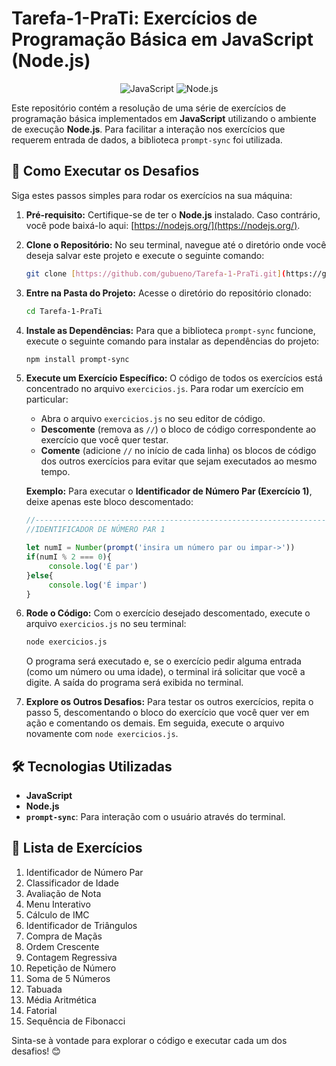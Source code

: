 # Tarefa-1-PraTi: Exercícios de Programação Básica em JavaScript (Node.js)

<p align="center">
  <img src="https://img.shields.io/badge/JavaScript-F7DF1E?style=for-the-badge&logo=javascript&logoColor=black" alt="JavaScript">
  <img src="https://img.shields.io/badge/Node.js-339933?style=for-the-badge&logo=nodedotjs&logoColor=white" alt="Node.js">
</p>

Este repositório contém a resolução de uma série de exercícios de programação básica implementados em **JavaScript** utilizando o ambiente de execução **Node.js**. Para facilitar a interação nos exercícios que requerem entrada de dados, a biblioteca `prompt-sync` foi utilizada.

## 🚀 Como Executar os Desafios

Siga estes passos simples para rodar os exercícios na sua máquina:

1.  **Pré-requisito:** Certifique-se de ter o **Node.js** instalado. Caso contrário, você pode baixá-lo aqui: [https://nodejs.org/](https://nodejs.org/).

2.  **Clone o Repositório:** No seu terminal, navegue até o diretório onde você deseja salvar este projeto e execute o seguinte comando:

    ```bash
    git clone [https://github.com/gubueno/Tarefa-1-PraTi.git](https://github.com/gubueno/Tarefa-1-PraTi.git)
    ```

3.  **Entre na Pasta do Projeto:** Acesse o diretório do repositório clonado:

    ```bash
    cd Tarefa-1-PraTi
    ```

4.  **Instale as Dependências:** Para que a biblioteca `prompt-sync` funcione, execute o seguinte comando para instalar as dependências do projeto:

    ```bash
    npm install prompt-sync
    ```

5.  **Execute um Exercício Específico:**
    O código de todos os exercícios está concentrado no arquivo `exercicios.js`. Para rodar um exercício em particular:
    * Abra o arquivo `exercicios.js` no seu editor de código.
    * **Descomente** (remova as `//`) o bloco de código correspondente ao exercício que você quer testar.
    * **Comente** (adicione `//` no início de cada linha) os blocos de código dos outros exercícios para evitar que sejam executados ao mesmo tempo.

    **Exemplo:** Para executar o **Identificador de Número Par (Exercício 1)**, deixe apenas este bloco descomentado:

    ```javascript
    //----------------------------------------------------------------------------------------------------------------
    //IDENTIFICADOR DE NÚMERO PAR 1

    let numI = Number(prompt('insira um número par ou impar->'))
    if(numI % 2 === 0){
         console.log('É par')
    }else{
         console.log('É impar')
    }
    ```

6.  **Rode o Código:** Com o exercício desejado descomentado, execute o arquivo `exercicios.js` no seu terminal:

    ```bash
    node exercicios.js
    ```

    O programa será executado e, se o exercício pedir alguma entrada (como um número ou uma idade), o terminal irá solicitar que você a digite. A saída do programa será exibida no terminal.

7.  **Explore os Outros Desafios:** Para testar os outros exercícios, repita o passo 5, descomentando o bloco do exercício que você quer ver em ação e comentando os demais. Em seguida, execute o arquivo novamente com `node exercicios.js`.

## 🛠️ Tecnologias Utilizadas

* **JavaScript**
* **Node.js**
* **`prompt-sync`**: Para interação com o usuário através do terminal.

## 📜 Lista de Exercícios

1.  Identificador de Número Par
2.  Classificador de Idade
3.  Avaliação de Nota
4.  Menu Interativo
5.  Cálculo de IMC
6.  Identificador de Triângulos
7.  Compra de Maçãs
8.  Ordem Crescente
9.  Contagem Regressiva
10. Repetição de Número
11. Soma de 5 Números
12. Tabuada
13. Média Aritmética
14. Fatorial
15. Sequência de Fibonacci

Sinta-se à vontade para explorar o código e executar cada um dos desafios! 😊
